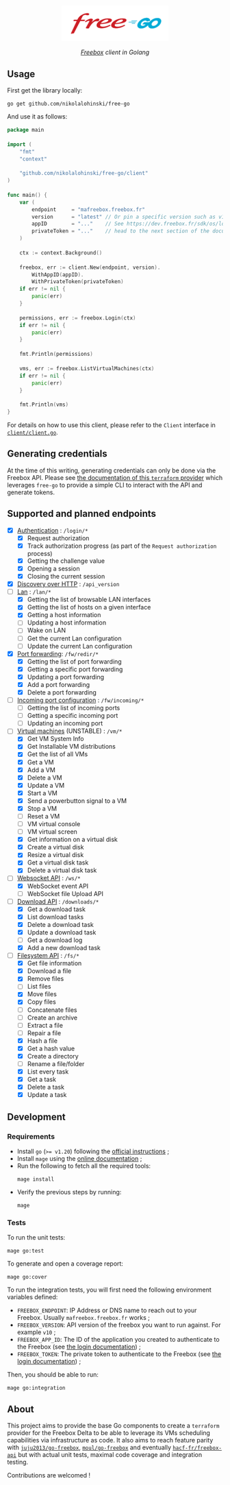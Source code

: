 <div align="center">
<img src="./free-go.svg" width="250"/>

<i><a href="https://en.wikipedia.org/wiki/Freebox" target="_blank">Freebox</a> client in Golang</i>
</div>


## Usage

First get the library locally:

```shell
go get github.com/nikolalohinski/free-go
```

And use it as follows:

```go
package main

import (
    "fmt"
    "context"

    "github.com/nikolalohinski/free-go/client"
)

func main() {
    var (
        endpoint     = "mafreebox.freebox.fr"
        version      = "latest" // Or pin a specific version such as v10.
        appID        = "..."    // See https://dev.freebox.fr/sdk/os/login/ and/or
        privateToken = "..."    // head to the next section of the documentation
    )

    ctx := context.Background()

    freebox, err := client.New(endpoint, version).
        WithAppID(appID).
        WithPrivateToken(privateToken)
    if err != nil {
        panic(err)
    }

    permissions, err := freebox.Login(ctx)
    if err != nil {
        panic(err)
    }

    fmt.Println(permissions)

    vms, err := freebox.ListVirtualMachines(ctx)
    if err != nil {
        panic(err)
    }

    fmt.Println(vms)
}
```

For details on how to use this client, please refer to the `Client` interface in [`client/client.go`](./client/client.go).

## Generating credentials

At the time of this writing, generating credentials can only be done via the Freebox API. Please see [the documentation of this `terraform` provider](https://nikolalohinski.github.io/terraform-provider-freebox/provider.html#generating-credentials) which leverages `free-go` to provide a simple CLI to interact with the API and generate tokens.

## Supported and planned endpoints

- [x] [Authentication](https://dev.freebox.fr/sdk/os/login/) : `/login/*`
  - [x] Request authorization
  - [x] Track authorization progress (as part of the `Request authorization` process)
  - [x] Getting the challenge value
  - [x] Opening a session
  - [x] Closing the current session
- [x] [Discovery over HTTP](https://dev.freebox.fr/sdk/os/) : `/api_version`
- [ ] [Lan](https://dev.freebox.fr/sdk/os/lan/#lan) : `/lan/*`
  - [x] Getting the list of browsable LAN interfaces
  - [x] Getting the list of hosts on a given interface
  - [x] Getting a host information
  - [ ] Updating a host information
  - [ ] Wake on LAN
  - [ ] Get the current Lan configuration
  - [ ] Update the current Lan configuration
- [x] [Port forwarding](https://dev.freebox.fr/sdk/os/nat/#port-forwarding): `/fw/redir/*`
  - [x] Getting the list of port forwarding
  - [x] Getting a specific port forwarding
  - [x] Updating a port forwarding
  - [x] Add a port forwarding
  - [x] Delete a port forwarding
- [ ] [Incoming port configuration](https://dev.freebox.fr/sdk/os/nat/#incoming-port-configuration) : `/fw/incoming/*`
  - [ ] Getting the list of incoming ports
  - [ ] Getting a specific incoming port
  - [ ] Updating an incoming port
- [ ] [Virtual machines](http://mafreebox.freebox.fr/#Fbx.os.app.help.app) (UNSTABLE) : `/vm/*`
  - [x] Get VM System Info
  - [x] Get Installable VM distributions
  - [x] Get the list of all VMs
  - [x] Get a VM
  - [x] Add a VM
  - [x] Delete a VM
  - [x] Update a VM
  - [x] Start a VM
  - [x] Send a powerbutton signal to a VM
  - [x] Stop a VM
  - [ ] Reset a VM
  - [ ] VM virtual console
  - [ ] VM virtual screen
  - [x] Get information on a virtual disk
  - [x] Create a virtual disk
  - [x] Resize a virtual disk
  - [x] Get a virtual disk task
  - [x] Delete a virtual disk task
- [ ] [Websocket API](https://dev.freebox.fr/sdk/os/) : `/ws/*`
  - [x] WebSocket event API
  - [ ] WebSocket file Upload API
- [ ] [Download API](https://dev.freebox.fr/sdk/os/download/) : `/downloads/*`
  - [x] Get a download task
  - [x] List download tasks
  - [x] Delete a download task
  - [x] Update a download task
  - [ ] Get a download log
  - [x] Add a new download task
- [ ] [Filesystem API](https://dev.freebox.fr/sdk/os/fs/) : `/fs/*`
  - [x] Get file information
  - [x] Download a file
  - [x] Remove files
  - [ ] List files
  - [x] Move files
  - [x] Copy files
  - [ ] Concatenate files
  - [ ] Create an archive
  - [ ] Extract a file
  - [ ] Repair a file
  - [x] Hash a file
  - [x] Get a hash value
  - [x] Create a directory
  - [ ] Rename a file/folder
  - [x] List every task
  - [x] Get a task
  - [x] Delete a task
  - [x] Update a task

## Development

### Requirements

* Install `go` (`>= v1.20`) following the [official instructions](https://go.dev/doc/install) ;
* Install `mage` using the [online documentation](https://magefile.org/²) ;
* Run the following to fetch all the required tools:
  ```shell
  mage install
  ```
* Verify the previous steps by running:
  ```shell
  mage
  ```

### Tests

To run the unit tests:

```shell
mage go:test
```

To generate and open a coverage report:

```shell
mage go:cover
```

To run the integration tests, you will first need the following environment variables defined:
* `FREEBOX_ENDPOINT`: IP Address or DNS name to reach out to your Freebox. Usually `mafreebox.freebox.fr` works ;
* `FREEBOX_VERSION`: API version of the freebox you want to run against. For example `v10` ;
* `FREEBOX_APP_ID`: The ID of the application you created to authenticate to the Freebox (see [the login documentation](https://dev.freebox.fr/sdk/os/login/)) ;
* `FREEBOX_TOKEN`: The private token to authenticate to the Freebox (see [the login documentation](https://dev.freebox.fr/sdk/os/login/)) ;

Then, you should be able to run:

```shell
mage go:integration
```

## About

This project aims to provide the base Go components to create a `terraform` provider for the Freebox Delta to be able to leverage its VMs scheduling capabilities via infrastructure as code. It also aims to reach feature parity with [`juju2013/go-freebox`](https://github.com/juju2013/go-freebox), [`moul/go-freebox`](https://github.com/moul/go-freebox) and eventually [`hacf-fr/freebox-api`](https://github.com/hacf-fr/freebox-api) but with actual unit tests, maximal code coverage and integration testing.

Contributions are welcomed !
